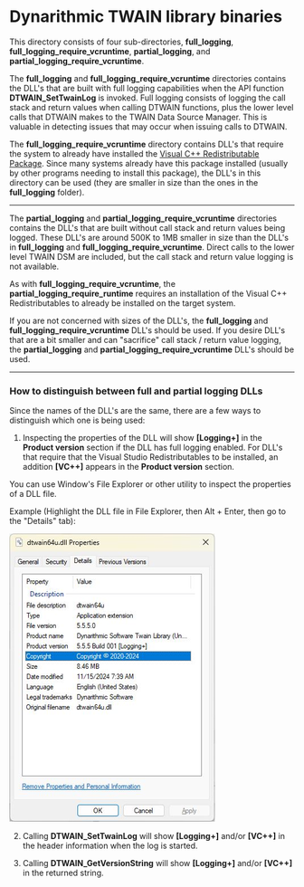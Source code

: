 # Dynarithmic TWAIN library binaries

This directory consists of four sub-directories, **full_logging**, **full_logging_require_vcruntime**, **partial_logging**, and **partial_logging_require_vcruntime**. 

The **full_logging** and **full_logging_require_vcruntime** directories contains the DLL's that are built with full logging capabilities when the API function **DTWAIN_SetTwainLog** is invoked.  Full logging consists of logging the call stack and return values when calling DTWAIN functions, plus the lower level calls that DTWAIN makes to the TWAIN Data Source Manager.  This is valuable in detecting issues that may occur when issuing calls to DTWAIN.  

The **full_logging_require_vcruntime** directory contains DLL's that require the system to already have installed the [Visual C++ Redistributable Package](https://learn.microsoft.com/en-us/cpp/windows/latest-supported-vc-redist?view=msvc-170).  Since many systems already have this package installed (usually by other programs needing to install this package), the DLL's in this directory can be used (they are smaller in size than the ones in the **full_logging** folder).

----
The **partial_logging** and **partial_logging_require_vcruntime** directories contains the DLL's that are built without call stack and return values being logged.  These DLL's are around 500K to 1MB smaller in size than the DLL's in **full_logging** and **full_logging_require_vcruntime**.  Direct calls to the lower level TWAIN DSM are included, but the call stack and return value logging is not available.

As with **full_logging_require_vcruntime**, the **partial_logging_require_runtime** requires an installation of the Visual C++ Redistributables to already be installed on the target system.

If you are not concerned with sizes of the DLL's, the **full_logging** and **full_logging_require_vcruntime** DLL's should be used.  If you desire DLL's that are a bit smaller and can "sacrifice" call stack / return value logging, the **partial_logging** and **partial_logging_require_vcruntime** DLL's should be used.

----

### How to distinguish between full and partial logging DLLs
Since the names of the DLL's are the same, there are a few ways to distinguish which one is being used:

1) Inspecting the properties of the DLL will show **[Logging+]** in the **Product version** section if the DLL has full logging enabled.  For DLL's that require that the Visual Studio Redistributables to be installed, an addition **[VC++]** appears in the **Product version** section.

You can use Window's File Explorer or other utility to inspect the properties of a DLL file.

Example (Highlight the DLL file in File Explorer, then Alt + Enter, then go to the "Details" tab):

![dlldetails](dlldetails.jpg)

2) Calling **DTWAIN_SetTwainLog** will show **[Logging+]** and/or **[VC++]** in the header information when the log is started.

3) Calling **DTWAIN_GetVersionString** will show **[Logging+]** and/or **[VC++]** in the returned string.
